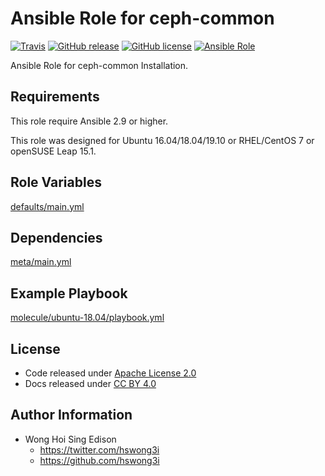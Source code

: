 # Ansible Role for ceph-common

[![Travis](https://img.shields.io/travis/alvistack/ansible-role-ceph-common.svg)](https://travis-ci.org/alvistack/ansible-role-ceph-common)
[![GitHub release](https://img.shields.io/github/release/alvistack/ansible-role-ceph-common.svg)](https://github.com/alvistack/ansible-role-ceph-common)
[![GitHub license](https://img.shields.io/github/license/alvistack/ansible-role-ceph-common.svg)](https://github.com/alvistack/ansible-role-ceph-common/blob/master/LICENSE)
[![Ansible Role](https://img.shields.io/badge/galaxy-alvistack.ceph_common-blue.svg)](https://galaxy.ansible.com/alvistack/ceph_common)

Ansible Role for ceph-common Installation.

## Requirements

This role require Ansible 2.9 or higher.

This role was designed for Ubuntu 16.04/18.04/19.10 or RHEL/CentOS 7 or openSUSE Leap 15.1.

## Role Variables

[defaults/main.yml](defaults/main.yml)

## Dependencies

[meta/main.yml](meta/main.yml)

## Example Playbook

[molecule/ubuntu-18.04/playbook.yml](molecule/ubuntu-18.04/playbook.yml)

## License

  - Code released under [Apache License 2.0](LICENSE)
  - Docs released under [CC BY 4.0](http://creativecommons.org/licenses/by/4.0/)

## Author Information

  - Wong Hoi Sing Edison
      - <https://twitter.com/hswong3i>
      - <https://github.com/hswong3i>
